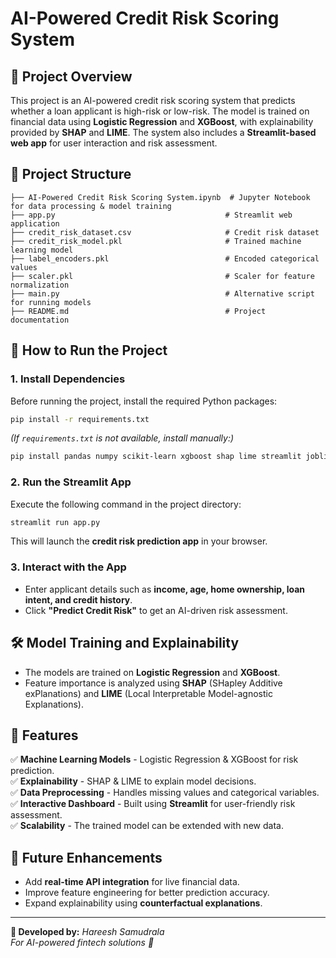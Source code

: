# AI-Powered Credit Risk Scoring System

## 📌 Project Overview
This project is an AI-powered credit risk scoring system that predicts whether a loan applicant is high-risk or low-risk. The model is trained on financial data using **Logistic Regression** and **XGBoost**, with explainability provided by **SHAP** and **LIME**. The system also includes a **Streamlit-based web app** for user interaction and risk assessment.

## 📂 Project Structure
```
├── AI-Powered Credit Risk Scoring System.ipynb  # Jupyter Notebook for data processing & model training
├── app.py                                      # Streamlit web application
├── credit_risk_dataset.csv                     # Credit risk dataset
├── credit_risk_model.pkl                       # Trained machine learning model
├── label_encoders.pkl                          # Encoded categorical values
├── scaler.pkl                                  # Scaler for feature normalization
├── main.py                                     # Alternative script for running models
├── README.md                                   # Project documentation
```

## 🚀 How to Run the Project
### **1. Install Dependencies**
Before running the project, install the required Python packages:
```bash
pip install -r requirements.txt
```
*(If `requirements.txt` is not available, install manually:)*
```bash
pip install pandas numpy scikit-learn xgboost shap lime streamlit joblib
```

### **2. Run the Streamlit App**
Execute the following command in the project directory:
```bash
streamlit run app.py
```
This will launch the **credit risk prediction app** in your browser.

### **3. Interact with the App**
- Enter applicant details such as **income, age, home ownership, loan intent, and credit history**.
- Click **"Predict Credit Risk"** to get an AI-driven risk assessment.

## 🛠 Model Training and Explainability
- The models are trained on **Logistic Regression** and **XGBoost**.
- Feature importance is analyzed using **SHAP** (SHapley Additive exPlanations) and **LIME** (Local Interpretable Model-agnostic Explanations).

## 🎯 Features
✅ **Machine Learning Models** - Logistic Regression & XGBoost for risk prediction.  
✅ **Explainability** - SHAP & LIME to explain model decisions.  
✅ **Data Preprocessing** - Handles missing values and categorical variables.  
✅ **Interactive Dashboard** - Built using **Streamlit** for user-friendly risk assessment.  
✅ **Scalability** - The trained model can be extended with new data.  

## 📌 Future Enhancements
- Add **real-time API integration** for live financial data.
- Improve feature engineering for better prediction accuracy.
- Expand explainability using **counterfactual explanations**.

---
**🔗 Developed by:** *Hareesh Samudrala*  
*For AI-powered fintech solutions 🚀*

